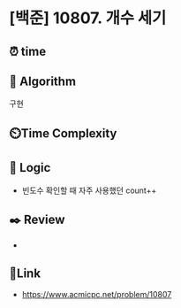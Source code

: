 # [백준] 10807. 개수 세기 
 
## ⏰  **time**


## :pushpin: **Algorithm**
구현

## ⏲️**Time Complexity**


## :round_pushpin: **Logic**
- 빈도수 확인할 때 자주 사용했던 count++

## :black_nib: **Review**
- 

## 📡**Link**
- https://www.acmicpc.net/problem/10807
